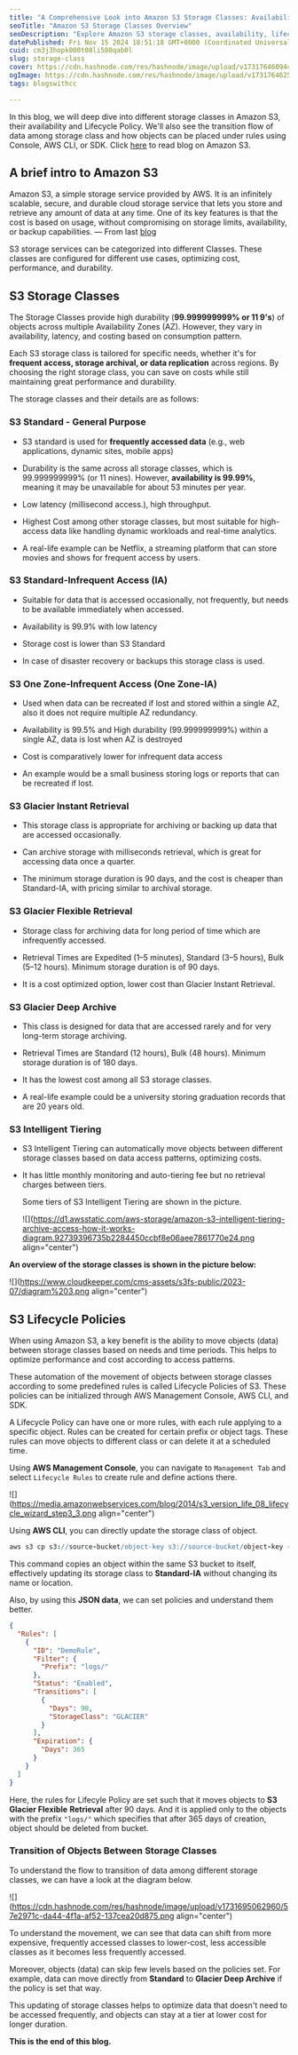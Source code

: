 ```yaml
---
title: "A Comprehensive Look into Amazon S3 Storage Classes: Availability and Lifecycle Policies"
seoTitle: "Amazon S3 Storage Classes Overview"
seoDescription: "Explore Amazon S3 storage classes, availability, lifecycle policies, and data transition for cost optimization using AWS Console, CLI, or SDK"
datePublished: Fri Nov 15 2024 18:51:18 GMT+0000 (Coordinated Universal Time)
cuid: cm3j3hopk000t08li580qab0l
slug: storage-class
cover: https://cdn.hashnode.com/res/hashnode/image/upload/v1731764609449/aa56a423-7dc0-40bb-8f39-9cecec5d586c.jpeg
ogImage: https://cdn.hashnode.com/res/hashnode/image/upload/v1731764625003/9c07a096-fab8-4b4d-887f-da69824e8658.jpeg
tags: blogswithcc

---
```


In this blog, we will deep dive into different storage classes in Amazon S3, their availability and Lifecycle Policy. We'll also see the transition flow of data among storage class and how objects can be placed under rules using Console, AWS CLI, or SDK. Click [here](https://rawad.hashnode.dev/amazon-s3) to read blog on Amazon S3.

## A brief intro to Amazon S3

Amazon S3, a simple storage service provided by AWS. It is an infinitely scalable, secure, and durable cloud storage service that lets you store and retrieve any amount of data at any time. One of its key features is that the cost is based on usage, without compromising on storage limits, availability, or backup capabilities. — From last [blog](https://hashnode.com/edit/cm3fu75kb000e09jzdsdv3z31)

S3 storage services can be categorized into different Classes. These classes are configured for different use cases, optimizing cost, performance, and durability.

## S3 Storage Classes

The Storage Classes provide high durability (**99.999999999% or 11 9's**) of objects across multiple Availability Zones (AZ). However, they vary in availability, latency, and costing based on consumption pattern.

Each S3 storage class is tailored for specific needs, whether it's for **frequent access, storage archival, or data replication** across regions. By choosing the right storage class, you can save on costs while still maintaining great performance and durability.

The storage classes and their details are as follows:

### S3 Standard - General Purpose

* S3 standard is used for **frequently accessed data** (e.g., web applications, dynamic sites, mobile apps)
    
* Durability is the same across all storage classes, which is 99.999999999% (or 11 nines). However, **availability is 99.99%**, meaning it may be unavailable for about 53 minutes per year.
    
* Low latency (millisecond access.), high throughput.
    
* Highest Cost among other storage classes, but most suitable for high-access data like handling dynamic workloads and real-time analytics.
    
* A real-life example can be Netflix, a streaming platform that can store movies and shows for frequent access by users.
    

### S3 Standard-Infrequent Access (IA)

* Suitable for data that is accessed occasionally, not frequently, but needs to be available immediately when accessed.
    
* Availability is 99.9% with low latency
    
* Storage cost is lower than S3 Standard
    
* In case of disaster recovery or backups this storage class is used.
    

### S3 One Zone-Infrequent Access (One Zone-IA)

* Used when data can be recreated if lost and stored within a single AZ, also it does not require multiple AZ redundancy.
    
* Availability is 99.5% and High durability (99.999999999%) within a single AZ, data is lost when AZ is destroyed
    
* Cost is comparatively lower for infrequent data access
    
* An example would be a small business storing logs or reports that can be recreated if lost.
    

### S3 Glacier Instant Retrieval

* This storage class is appropriate for archiving or backing up data that are accessed occasionally.
    
* Can archive storage with milliseconds retrieval, which is great for accessing data once a quarter.
    
* The minimum storage duration is 90 days, and the cost is cheaper than Standard-IA, with pricing similar to archival storage.
    

### S3 Glacier Flexible Retrieval

* Storage class for archiving data for long period of time which are infrequently accessed.
    
* Retrieval Times are Expedited (1–5 minutes), Standard (3–5 hours), Bulk (5–12 hours). Minimum storage duration is of 90 days.
    
* It is a cost optimized option, lower cost than Glacier Instant Retrieval.
    

### S3 Glacier Deep Archive

* This class is designed for data that are accessed rarely and for very long-term storage archiving.
    
* Retrieval Times are Standard (12 hours), Bulk (48 hours). Minimum storage duration is of 180 days.
    
* It has the lowest cost among all S3 storage classes.
    
* A real-life example could be a university storing graduation records that are 20 years old.
    

### S3 Intelligent Tiering

* S3 Intelligent Tiering can automatically move objects between different storage classes based on data access patterns, optimizing costs.
    
* It has little monthly monitoring and auto-tiering fee but no retrieval charges between tiers.
    
    Some tiers of S3 Intelligent Tiering are shown in the picture.
    
    ![](https://d1.awsstatic.com/aws-storage/amazon-s3-intelligent-tiering-archive-access-how-it-works-diagram.92739396735b2284450ccbf8e06aee7861770e24.png align="center")
    

**An overview of the storage classes is shown in the picture below:**

![](https://www.cloudkeeper.com/cms-assets/s3fs-public/2023-07/diagram%203.png align="center")

## S3 Lifecycle Policies

When using Amazon S3, a key benefit is the ability to move objects (data) between storage classes based on needs and time periods. This helps to optimize performance and cost according to access patterns.

These automation of the movement of objects between storage classes according to some predefined rules is called Lifecycle Policies of S3. These policies can be initialized through AWS Management Console, AWS CLI, and SDK.

A Lifecycle Policy can have one or more rules, with each rule applying to a specific object. Rules can be created for certain prefix or object tags. These rules can move objects to different class or can delete it at a scheduled time.

Using **AWS Management Console**, you can navigate to `Management Tab` and select `Lifecycle Rules` to create rule and define actions there.

![](https://media.amazonwebservices.com/blog/2014/s3_version_life_08_lifecycle_wizard_step3_3.png align="center")

Using **AWS CLI**, you can directly update the storage class of object.

```coffeescript
aws s3 cp s3://source-bucket/object-key s3://source-bucket/object-key --storage-class STANDARD_IA
```

This command copies an object within the same S3 bucket to itself, effectively updating its storage class to **Standard-IA** without changing its name or location.

Also, by using this **JSON data**, we can set policies and understand them better.

```json
{
  "Rules": [
    {
      "ID": "DemoRule",
      "Filter": {
        "Prefix": "logs/"
      },
      "Status": "Enabled",
      "Transitions": [
        {
          "Days": 90,
          "StorageClass": "GLACIER"
        }
      ],
      "Expiration": {
        "Days": 365
      }
    }
  ]
}
```

Here, the rules for Lifecyle Policy are set such that it moves objects to **S3 Glacier Flexible** **Retrieval** after 90 days. And it is applied only to the objects with the prefix `"logs/"` which specifies that after 365 days of creation, object should be deleted from bucket.

### Transition of Objects Between Storage Classes

To understand the flow to transition of data among different storage classes, we can have a look at the diagram below.

![](https://cdn.hashnode.com/res/hashnode/image/upload/v1731695062960/57e2971c-da44-4f1a-af52-137cea20d875.png align="center")

To understand the movement, we can see that data can shift from more expensive, frequently accessed classes to lower-cost, less accessible classes as it becomes less frequently accessed.

Moreover, objects (data) can skip few levels based on the policies set. For example, data can move directly from **Standard** to **Glacier Deep Archive** if the policy is set that way.

This updating of storage classes helps to optimize data that doesn't need to be accessed frequently, and objects can stay at a tier at lower cost for longer duration.

**This is the end of this blog.**